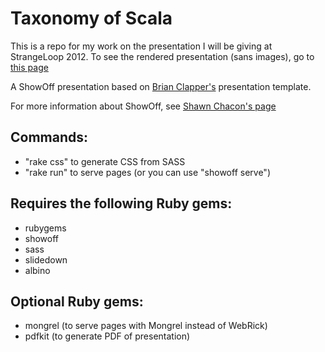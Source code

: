 # Taxonomy of Scala
This is a repo for my work on the presentation I will be giving at StrangeLoop 2012.  To see the rendered presentation (sans images), go to [this page](https://github.com/jamie-allen/taxonomy-of-scala/blob/master/preso/presentation.md)

A ShowOff presentation based on [Brian Clapper's](https://github.com/scala-phase/scala-orms/tree/master/ScalaQuery) presentation template.

For more information about ShowOff, see [Shawn Chacon's page](https://github.com/schacon/showoff) 

## Commands:
* "rake css" to generate CSS from SASS
* "rake run" to serve pages (or you can use "showoff serve")

## Requires the following Ruby gems:
* rubygems
* showoff
* sass
* slidedown
* albino

## Optional Ruby gems:
* mongrel (to serve pages with Mongrel instead of WebRick)
* pdfkit (to generate PDF of presentation)
